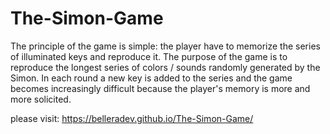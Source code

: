 # The-Simon-Game
The principle of the game is simple: the player have to memorize the series of illuminated keys and reproduce it. The purpose of the game is to reproduce the longest series of colors / sounds randomly generated by the Simon.
In each round a new key is added to the series and the game becomes increasingly difficult because the player's memory is more and more solicited.


please visit: https://belleradev.github.io/The-Simon-Game/
